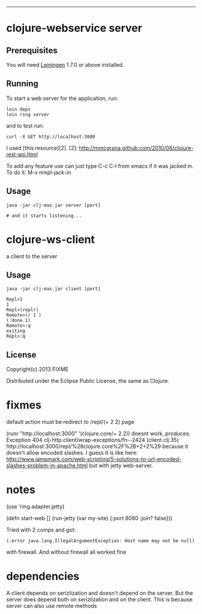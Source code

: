 --------------------------------------------------------------------------------


clojure-webservice server
===========================

## Prerequisites

You will need [Leiningen][1] 1.7.0 or above installed.

[1]: https://github.com/technomancy/leiningen

## Running

To start a web server for the application, run:

    lein deps
    lein ring server

and to test run:

    curl -X GET http://localhost:3000

I used [this resource][2].
[2]: http://mmcgrana.github.com/2010/08/clojure-rest-api.html

To add any feature use can just type C-c C-l from emacs if it was jacked in. To do it: M-x nrepl-jack-in

## Usage

    java -jar clj-mas.jar server [port]

    # and it starts listening...

clojure-ws-client
=================

a client to the server

## Usage

    java -jar clj-mas.jar client [port]

    Repl>1
    1
    Repl>(replr)
    Remote>(/ 1 )
    (:done 1)
    Remote>:q
    exiting
    Repl>:q

## License

Copyright(c) 2013 FIXME

Distributed under the Eclipse Public License, the same as Clojure.

fixmes
======

default action must be redirect to /repl/(+ 2 2) page

(runr "http://localhost:3000" '(clojure.core/+ 2 2))
doesnt work, produces:
Exception 404  clj-http.client/wrap-exceptions/fn--2424 (client.clj:35)
http://localhost:3000/repl/%28clojure.core%2F%2B+2+2%29
 because it doesn't allow encoded slashes.
I guess it is like here:
http://www.jampmark.com/web-scripting/5-solutions-to-url-encoded-slashes-problem-in-apache.html
but with jetty web-server.

notes
=====

(use 'ring.adapter.jetty)

(defn start-web []
  (run-jetty (var my-site) {:port 8080 :join? false}))

Tried with 2 comps and got:

    (:error java.lang.IllegalArgumentException: Host name may not be null)

with firewall. And without firewall all worked fine

dependencies
============

A client depends on serizlization and doesn't depend on the server. But the server does depend both on serizlization and on the client. This is because server can also use remote methods